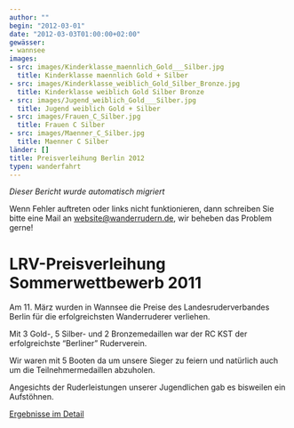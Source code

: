 ```yaml
---
author: ""
begin: "2012-03-01"
date: "2012-03-03T01:00:00+02:00"
gewässer:
- wannsee
images:
- src: images/Kinderklasse_maennlich_Gold___Silber.jpg
  title: Kinderklasse maennlich Gold + Silber
- src: images/Kinderklasse_weiblich_Gold_Silber_Bronze.jpg
  title: Kinderklasse weiblich Gold Silber Bronze
- src: images/Jugend_weiblich_Gold___Silber.jpg
  title: Jugend weiblich Gold + Silber
- src: images/Frauen_C_Silber.jpg
  title: Frauen C Silber
- src: images/Maenner_C_Silber.jpg
  title: Maenner C Silber
länder: []
title: Preisverleihung Berlin 2012
typen: wanderfahrt
---
```



*Dieser Bericht wurde automatisch migriert*

Wenn Fehler auftreten oder links nicht funktionieren, dann schreiben Sie bitte eine Mail an website@wanderrudern.de, wir beheben das Problem gerne!



# LRV-Preisverleihung Sommerwettbewerb 2011


Am 11. März wurden in Wannsee die Preise des Landesruderverbandes Berlin für die erfolgreichsten Wanderruderer verliehen.

Mit 3 Gold-, 5 Silber- und 2 Bronzemedaillen war der RC KST der erfolgreichste “Berliner” Ruderverein.

Wir waren mit 5 Booten da um unsere Sieger zu feiern und natürlich auch um die Teilnehmermedaillen abzuholen.

Angesichts der Ruderleistungen unserer Jugendlichen gab es bisweilen ein Aufstöhnen.

[Ergebnisse im Detail](/berichte/2012/sommerwettbewerb_2011)
